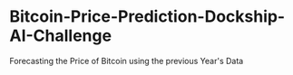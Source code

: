 # Bitcoin-Price-Prediction-Dockship-AI-Challenge
Forecasting the Price of Bitcoin using the previous Year's Data
